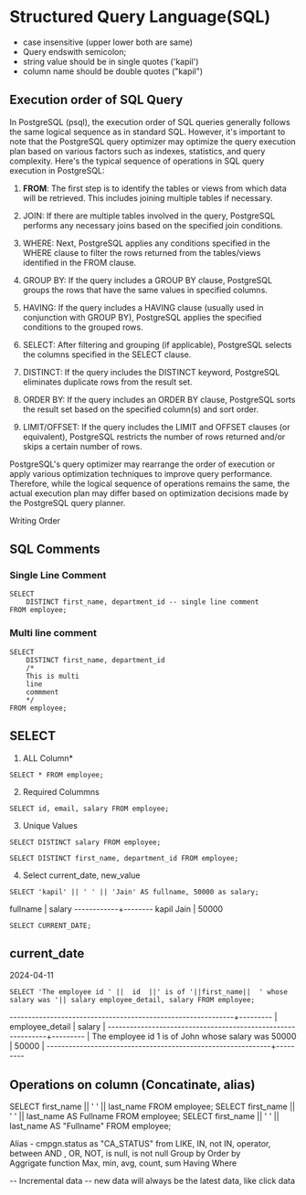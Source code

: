 # Structured Query Language(SQL)
- case insensitive (upper lower both are same)
- Query endswith semicolon;
- string value should be in single quotes ('kapil')
- column name should be double quotes ("kapil")

## Execution order of SQL Query

In PostgreSQL (psql), the execution order of SQL queries generally follows the same logical sequence as in standard SQL. However, it's important to note that the PostgreSQL query optimizer may optimize the query execution plan based on various factors such as indexes, statistics, and query complexity. Here's the typical sequence of operations in SQL query execution in PostgreSQL:

1. **FROM**: The first step is to identify the tables or views from which data will be retrieved. This includes joining multiple tables if necessary.

2. JOIN: If there are multiple tables involved in the query, PostgreSQL performs any necessary joins based on the specified join conditions.

3. WHERE: Next, PostgreSQL applies any conditions specified in the WHERE clause to filter the rows returned from the tables/views identified in the FROM clause.

4. GROUP BY: If the query includes a GROUP BY clause, PostgreSQL groups the rows that have the same values in specified columns.

5. HAVING: If the query includes a HAVING clause (usually used in conjunction with GROUP BY), PostgreSQL applies the specified conditions to the grouped rows.

6. SELECT: After filtering and grouping (if applicable), PostgreSQL selects the columns specified in the SELECT clause.

7. DISTINCT: If the query includes the DISTINCT keyword, PostgreSQL eliminates duplicate rows from the result set.

8. ORDER BY: If the query includes an ORDER BY clause, PostgreSQL sorts the result set based on the specified column(s) and sort order.

9. LIMIT/OFFSET: If the query includes the LIMIT and OFFSET clauses (or equivalent), PostgreSQL restricts the number of rows returned and/or skips a certain number of rows.

PostgreSQL's query optimizer may rearrange the order of execution or apply various optimization techniques to improve query performance. Therefore, while the logical sequence of operations remains the same, the actual execution plan may differ based on optimization decisions made by the PostgreSQL query planner.


Writing Order

## SQL Comments

### Single Line Comment
```
SELECT 
    DISTINCT first_name, department_id -- single line comment
FROM employee;
```

### Multi line comment
```
SELECT
    DISTINCT first_name, department_id
    /*
    This is multi
    line
    commment
    */
FROM employee;
```


## SELECT
1. ALL Column*

`SELECT * FROM employee;`

2. Required Colummns

`SELECT id, email, salary FROM employee;`

3. Unique Values

`SELECT DISTINCT salary FROM employee;`

`SELECT DISTINCT first_name, department_id FROM employee;`

4. Select current_date, new_value

`SELECT 'kapil' || ' ' || 'Jain' AS fullname, 50000 as salary;`

  fullname  | salary
------------+--------
 kapil Jain |  50000

`SELECT CURRENT_DATE;`

 current_date
--------------
 2024-04-11

`SELECT 'The employee id ' ||  id  ||' is of '||first_name||  ' whose salary was '|| salary employee_detail, salary FROM employee;`

-------------------------------------------------------------+---------
|                      employee_detail                       | salary |
-------------------------------------------------------------+---------
| The employee id 1 is of John whose salary was 50000        |  50000 |
-------------------------------------------------------------+---------

## Operations on column (Concatinate, alias)
SELECT  first_name || ' ' || last_name FROM employee;
SELECT  first_name || ' ' || last_name AS Fullname FROM employee;
SELECT  first_name || ' ' || last_name AS "Fullname" FROM employee;

Alias - cmpgn.status as "CA_STATUS"
from
LIKE, IN, not IN, operator, between AND , OR, NOT, is null, is not null
Group by
Order by
Aggrigate function Max, min, avg, count, sum
Having
Where




-- Incremental data
-- new data will always be the latest data, like click data